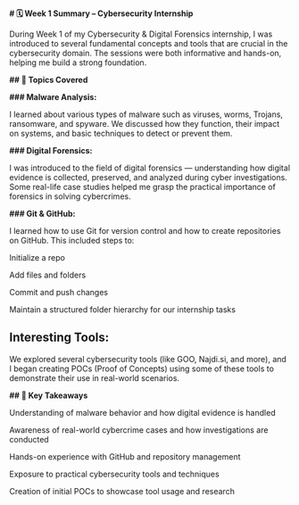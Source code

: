 **# 🗓️ Week 1 Summary – Cybersecurity Internship**

During Week 1 of my Cybersecurity & Digital Forensics internship, I was introduced to several fundamental concepts and tools that are crucial in the cybersecurity domain. The sessions were both informative and hands-on, helping me build a strong foundation.

**## 🔐 Topics Covered**

**### Malware Analysis:**

I learned about various types of malware such as viruses, worms, Trojans, ransomware, and spyware. We discussed how they function, their impact on systems, and basic techniques to detect or prevent them.

**### Digital Forensics:**

I was introduced to the field of digital forensics — understanding how digital evidence is collected, preserved, and analyzed during cyber investigations. Some real-life case studies helped me grasp the practical importance of forensics in solving cybercrimes.

**### Git & GitHub:**

I learned how to use Git for version control and how to create repositories on GitHub. This included steps to:

Initialize a repo

Add files and folders

Commit and push changes

Maintain a structured folder hierarchy for our internship tasks

## **Interesting Tools:**

We explored several cybersecurity tools (like GOO, Najdi.si, and more), and I began creating POCs (Proof of Concepts) using some of these tools to demonstrate their use in real-world scenarios.

**## 🧠 Key Takeaways**

Understanding of malware behavior and how digital evidence is handled

Awareness of real-world cybercrime cases and how investigations are conducted

Hands-on experience with GitHub and repository management

Exposure to practical cybersecurity tools and techniques

Creation of initial POCs to showcase tool usage and research
